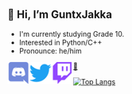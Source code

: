 ## 👋 Hi, I’m GuntxJakka
- I'm currently studying Grade 10.
- Interested in Python/C++
- Pronounce: he/him

<a href="https://discordapp.com/users/480228633525354506">
  <img align="left" alt="maybeimgg#8110" width="44px" src="https://raw.githubusercontent.com/swiftyspiffy/swiftyspiffy/main/assets/discord.svg" />
</a>
<a href="https://twitter.com/guntxjakka">
  <img align="left" alt="@guntxjakka" width="44px" src="https://raw.githubusercontent.com/swiftyspiffy/swiftyspiffy/main/assets/twitter.svg" />
</a>
<a href="https://twitch.com/guntxjakka">
  <img align="left" alt="guntxjakka" width="44px" src="https://raw.githubusercontent.com/swiftyspiffy/swiftyspiffy/main/assets/twitch.svg" />
</a>
<a href="mailto:gunt@guntxjakka.me">
  📧 
</a>

[![Top Langs](https://github-readme-stats.vercel.app/api/top-langs/?username=gxjakkap&layout=compact&theme=dark)](https://github.com/anuraghazra/github-readme-stats)
